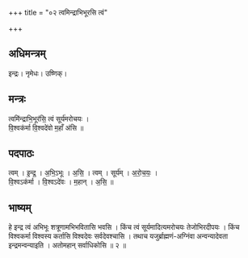 +++
title = "०२ त्वमिन्द्राभिभूरसि त्वं"

+++
## अधिमन्त्रम्
इन्द्रः। नृमेधः। उष्णिक्।

## मन्त्रः
त्वमि॑न्द्राभि॒भूर॑सि॒ त्वं सूर्य॑मरोचयः ।  
वि॒श्वक॑र्मा वि॒श्वदे॑वो म॒हाँ अ॑सि ॥

## पदपाठः
त्वम् । इ॒न्द्र॒ । अ॒भि॒ऽभूः । अ॒सि॒ । त्वम् । सूर्य॑म् । अ॒रो॒च॒यः॒ ।  
वि॒श्वऽक॑र्मा । वि॒श्वऽदे॑वः । म॒हान् । अ॒सि॒ ॥

## भाष्यम्
हे इन्द्र त्वं अभिभूः शत्रूणामभिभवितासि भवसि । किंच त्वं सूर्यमादित्यमरोचयः तेजोभिरदीपयः । किंच विश्वकर्मा विश्वस्य कर्तासि विश्वदेवः सर्वदेवश्चासि । तथाच यजुर्ब्राह्मणं-अग्निंवा अन्वन्यादेवता इन्द्रमन्वन्याइति । अतोमहान् सर्वाधिकोसि ॥ २ ॥